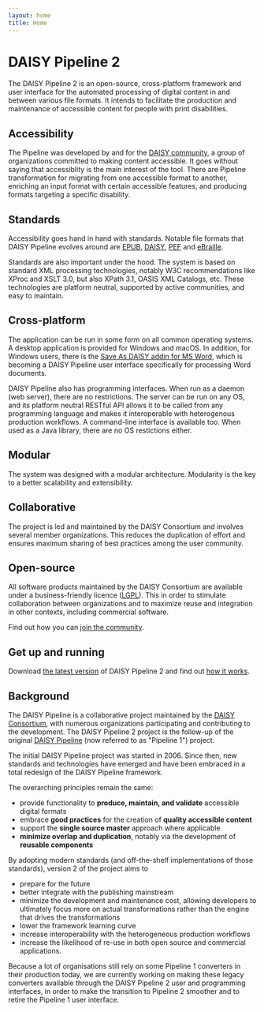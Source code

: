 ```yaml
---
layout: home
title: Home
---
```

# DAISY Pipeline 2

The DAISY Pipeline 2 is an open-source, cross-platform framework and
user interface for the automated processing of digital content in and
between various file formats. It intends to facilitate the production
and maintenance of accessible content for people with print
disabilities.

## Accessibility

The Pipeline was developed by and for the [DAISY
community](http://www.daisy.org/), a group of organizations committed
to making content accessible. It goes without saying that accessiblity
is the main interest of the tool. There are Pipeline transformation
for migrating from one accessible format to another, enriching an
input format with certain accessible features, and producing formats
targeting a specific disability.

## Standards

Accessibility goes hand in hand with standards. Notable file formats
that DAISY Pipeline evolves around are
[EPUB](https://www.w3.org/TR/epub-33/),
[DAISY](https://daisy.org/activities/standards/),
[PEF](https://braillespecs.github.io/pef/pef-specification.html) and
[eBraille](https://daisy.github.io/ebraille/).

Standards are also important under the hood. The system is based on
standard XML processing technologies, notably W3C recommendations like
XProc and XSLT 3.0, but also XPath 3.1, OASIS XML Catalogs, etc. These
technologies are platform neutral, supported by active communities,
and easy to maintain.

## Cross-platform

The application can be run in some form on all common operating
systems. A desktop application is provided for Windows and macOS. In
addition, for Windows users, there is the [Save As DAISY addin for MS
Word](https://daisy.org/activities/software/save-as-daisy-ms-word-add-in/),
which is becoming a DAISY Pipeline user interface specifically for
processing Word documents.

DAISY Pipeline also has programming interfaces. When run as a daemon
(web server), there are no restrictions. The server can be run on any
OS, and its platform neutral RESTful API allows it to be called from
any programming language and makes it interoperable with heterogenous
production workflows. A command-line interface is available too. When
used as a Java library, there are no OS restictions either.

## Modular

The system was designed with a modular architecture. Modularity is the
key to a better scalability and extensibility.

## Collaborative

The project is led and maintained by the DAISY Consortium and involves
several member organizations. This reduces the duplication of effort
and ensures maximum sharing of best practices among the user
community.

## Open-source

All software products maintained by the DAISY Consortium are available
under a business-friendly licence
([LGPL](https://www.gnu.org/licenses/lgpl.html)). This in order to
stimulate collaboration between organizations and to maximize reuse
and integration in other contexts, including commercial software.

Find out how you can [join the community](Contribute).

<section class="important">

## Get up and running

Download [the latest version](Download.html#latest-version) of DAISY
Pipeline 2 and find out [how it works](Get-Help).

</section>

<!--
## Feature Highlights
-->

## Background

The DAISY Pipeline is a collaborative project maintained by the [DAISY
Consortium](http://www.daisy.org/), with numerous organizations
participating and contributing to the development. The DAISY Pipeline
2 project is the follow-up of the original [DAISY
Pipeline](https://daisy.org/info-help/document-archive/archived-projects/pipeline-1/)
(now referred to as "Pipeline 1") project.

The initial DAISY Pipeline project was started in 2006. Since then,
new standards and technologies have emerged and have been embraced in
a total redesign of the DAISY Pipeline framework.

The overarching principles remain the same:

- provide functionality to __produce, maintain, and validate__ accessible digital formats
- embrace __good practices__ for the creation of __quality accessible content__
- support the __single source master__ approach where applicable
- __minimize overlap and duplication__, notably via the development of __reusable components__

By adopting modern standards (and off-the-shelf implementations of
those standards), version 2 of the project aims to

- prepare for the future
- better integrate with the publishing mainstream
- minimize the development and maintenance cost, allowing developers
  to ultimately focus more on actual transformations rather than the
  engine that drives the transformations
- lower the framework learning curve
- increase interoperability with the heterogeneous production workflows
- increase the likelihood of re-use in both open source and commercial applications.

Because a lot of organisations still rely on some Pipeline 1
converters in their production today, we are currently working on
making these legacy converters available through the DAISY Pipeline 2
user and programming interfaces, in order to make the transition to
Pipeline 2 smoother and to retire the Pipeline 1 user interface.

<!-- The project page on http://www.daisy.org/pipeline2 contains a shorter version of this page plus some administrative stuff:

The DAISY Pipeline 2 is an ongoing project to develop an open-source, cross-platform framework for the automated processing of digital content, supporting various input and output formats. It intends to facilitate the production and maintenance of accessible content for people with print disabilities. It is the follow-up and total redesign of the original <a href="http://www.daisy.org/pipeline">DAISY Pipeline 1</a> project.

A follow-up of the DAISY Pipeline 1 project
-------------------------------------------

The initial DAISY Pipeline project was started in 2006. Since then, new standards and technologies have emerged and have been embraced in a total redesign of the DAISY Pipeline framework.

The overarching principles remain the same:

- provide functionality to __produce, maintain, and validate__ accessible digital formats
- embrace __good practices__ for the creation of __quality accessible content__
- support the __single source master__ approach where applicable
- __minimize overlap and duplication__, notably via the development of __reusable components__

By adopting modern standards (and off-the-shelf implementations of those standards), version 2 of the project aims to

- prepare for the future
- better integrate with the publishing mainstream
- minimize the development and maintenance cost, allowing developers to ultimately focus more on actual transformations rather than the engine that drives the transformations
- lower the framework learning curve
- increase interoperability with the heterogeneous production workflows
- increase the likelihood of re-use in both open source and commercial applications.

More information
----------------

For more information on the Pipeline 2 project, please see:

- The Pipeline 2 [website](http://daisy.github.io/pipeline/).
- The Pipeline 2 [development site](https://github.com/daisy/pipeline), hosted on Github
- The Pipeline 2 [current work plan for
  2018](https://docs.google.com/document/d/104Ie8i3Uwo6vpyY9DXUVBfjr7FIA-jUf0sIjXgBgV4s/pub)
  (see also previous work plans for
  [2017](https://docs.google.com/document/d/11M-RamTdRJgjkJxKeR81V6T1Ycg2OL6fW5nOKKgUdEs/pub),
  [2016](https://docs.google.com/document/d/1VfAsEcoC301bDIr8cQ51VyiF_1UU98OM-1G7Yuh06E0/pub),
  [2015](https://docs.google.com/document/d/1wVVbSVHV6FmxnRiwwkknWJ4YH1rJbhPri8JxU0oe6XI/pub),
  [2014-15](https://docs.google.com/file/d/0B175tOPv2T71bGhrd1BqTHRHbFU),
  [2012-13](https://code.google.com/p/daisy-pipeline/wiki/ProjectCharterPhase2)
  and
  [2010-11](https://code.google.com/p/daisy-pipeline/wiki/ProjectCharterPhase1))

-->

